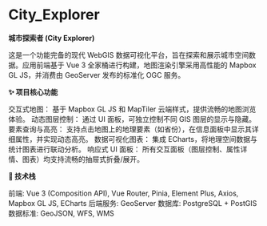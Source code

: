 # City_Explorer

**城市探索者 (City Explorer)**

这是一个功能完备的现代 WebGIS 数据可视化平台，旨在探索和展示城市空间数据。应用前端基于 Vue 3 全家桶进行构建，地图渲染引擎采用高性能的 Mapbox GL JS，并消费由 GeoServer 发布的标准化 OGC 服务。

**✨ 项目核心功能**

交互式地图： 基于 Mapbox GL JS 和 MapTiler 云端样式，提供流畅的地图浏览体验。
动态图层控制： 通过 UI 面板，可独立控制不同 GIS 图层的显示与隐藏。
要素查询与高亮： 支持点击地图上的地理要素（如省份），在信息面板中显示其详细属性，并实现动态高亮。
数据可视化图表： 集成 ECharts，将地理空间数据与统计图表进行联动分析。
响应式 UI 面板： 所有交互面板（图层控制、属性详情、图表）均支持流畅的抽屉式折叠/展开。

**🚀 技术栈**

前端: Vue 3 (Composition API), Vue Router, Pinia, Element Plus, Axios, Mapbox GL JS, ECharts
后端服务: GeoServer
数据库: PostgreSQL + PostGIS
数据标准: GeoJSON, WFS, WMS
